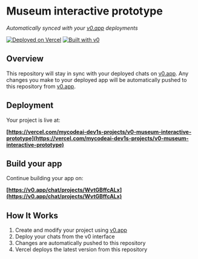 # Museum interactive prototype

*Automatically synced with your [v0.app](https://v0.app) deployments*

[![Deployed on Vercel](https://img.shields.io/badge/Deployed%20on-Vercel-black?style=for-the-badge&logo=vercel)](https://vercel.com/mycodeai-dev1s-projects/v0-museum-interactive-prototype)
[![Built with v0](https://img.shields.io/badge/Built%20with-v0.app-black?style=for-the-badge)](https://v0.app/chat/projects/WvtGBffcALx)

## Overview

This repository will stay in sync with your deployed chats on [v0.app](https://v0.app).
Any changes you make to your deployed app will be automatically pushed to this repository from [v0.app](https://v0.app).

## Deployment

Your project is live at:

**[https://vercel.com/mycodeai-dev1s-projects/v0-museum-interactive-prototype](https://vercel.com/mycodeai-dev1s-projects/v0-museum-interactive-prototype)**

## Build your app

Continue building your app on:

**[https://v0.app/chat/projects/WvtGBffcALx](https://v0.app/chat/projects/WvtGBffcALx)**

## How It Works

1. Create and modify your project using [v0.app](https://v0.app)
2. Deploy your chats from the v0 interface
3. Changes are automatically pushed to this repository
4. Vercel deploys the latest version from this repository
